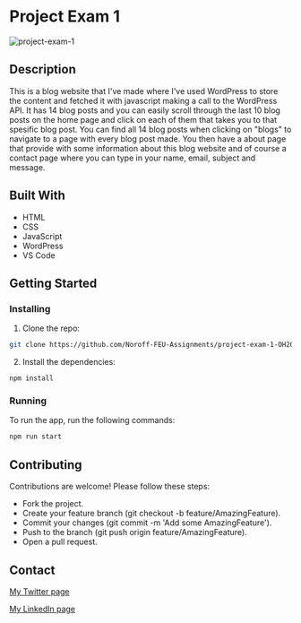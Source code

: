 # Project Exam 1

![project-exam-1](https://github.com/Noroff-FEU-Assignments/project-exam-1-OH2021/assets/77490624/45d0a4ad-5a68-4ea7-a0e7-8ad47f1f2049)

## Description

This is a blog website that I've made where I've used WordPress to store the content and fetched it with javascript making a call to the WordPress API. It has 14 blog posts and you can easily scroll through the last 10 blog posts on the home page and click on each of them that takes you to that spesific blog post. You can find all 14 blog posts when clicking on "blogs" to navigate to a page with every blog post made. You then have a about page that provide with some information about this blog website and of course a contact page where you can type in your name, email, subject and message.

## Built With

- HTML
- CSS
- JavaScript
- WordPress
- VS Code

## Getting Started

### Installing

1. Clone the repo:

```bash
git clone https://github.com/Noroff-FEU-Assignments/project-exam-1-OH2021.git
```

2. Install the dependencies:

```
npm install
```

### Running

To run the app, run the following commands:

```bash
npm run start
```

## Contributing

Contributions are welcome! Please follow these steps:

- Fork the project.
- Create your feature branch (git checkout -b feature/AmazingFeature).
- Commit your changes (git commit -m 'Add some AmazingFeature').
- Push to the branch (git push origin feature/AmazingFeature).
- Open a pull request.

## Contact

[My Twitter page](https://twitter.com/OhHaug)

[My LinkedIn page](https://www.linkedin.com/in/ole-henrik-haug-250766296/)

